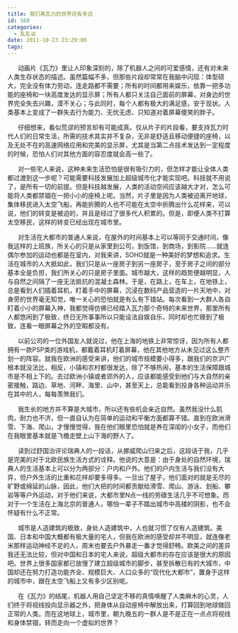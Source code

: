 ```yaml
---
title: 我们离瓦力的世界还有多远
id: 168
categories:
  - 乱乱谈
date: 2011-10-23 23:29:00
tags:
---
```


&nbsp;&nbsp;&nbsp;&nbsp;&nbsp; 动画片《瓦力》里让人印象深刻的，除了机器人之间的可爱感情，还有对未来人类生存状态的描述。虽然篇幅不多，但那些片段却常常在我脑中闪现：体型硕大，完全没有体力劳动，连走路都不需要；所有的时间都用来娱乐，依靠一把多功能的座椅和一块高度发达的显示屏；所有人都只关注自己面前的屏幕，对身边的世界完全失去兴趣，漠不关心；与此同时，每个人都有极大的满足感，安于现状。人类基本上变成了一群失去行为能力、无忧无虑、只知道对着屏幕傻笑的胖子。

&nbsp;&nbsp;&nbsp;&nbsp;&nbsp; 仔细想来，看似荒谬的预言却有可能成真。仅从片子的片段看，要支持瓦力时代人们的日常生活，所需的技术其实并不复杂，无非是舒适且移动便捷的座椅，以及无处不在的高速网络应用和完美的显示屏，尤其是当第二点技术发达到一定程度的时候，恐怕人们对其他方面的容忍度就会高一些了。

&nbsp;&nbsp;&nbsp;&nbsp;&nbsp; 对一些宅人来说，这种未来生活恐怕是很有吸引力的，但怎样才能让全体人类都过渡到这一步呢？可能需要科技发展加上超级城市化才能实现吧。科技就不用说了，是所有一切的前提。但是科技越发展，人类的活动空间应该越大才对，怎么可能将人类都禁锢在一把小小的座椅上呢。当然，片子里是因为人类被迫离开地球，集体移民进入太空飞船，再能折腾的人也不可能在太空中折腾出什么花样来，可以说，他们的转变是被迫的，并且是经过了很多代人积累的。但是，即便人类不打算太空移民，这样的转变已经出现在城市里。

&nbsp;&nbsp;&nbsp;&nbsp;&nbsp; 对生活在大都市的普通人来说，在屋外的时间基本上可以等同于交通时间，像我这样的上班族，所关心的只是从家里到公司，到饭馆，到商场，到影院&hellip;&hellip;就连偶尔参加的运动也都是在室内，对我来讲，SOHO就是一种美好的梦想和追求。生活在城市的人大抵如此，我们只是从一座房子到另一座房子，至于房子之间的部分基本全是负担，我们所关心的只是房子里面。城市越大，这样的趋势便越明显，人与自然之间隔了一座无法抵抗的混凝土森林。于是，在路上，在车上，在地铁上，总是看到人们插着耳机，盯着手中的屏幕，沉浸在数码产品营造的一片天地中，对身旁的世界毫无知觉，唯一关心的恐怕就是有么有下错站。每次看到一大群人各自盯着小小的屏幕入神，我都觉得仿佛已经踏入瓦力那个奇特的未来世界，那里所有人都悠闲到了极致，终日无所事事所以只能设法自娱自乐，同时却也忙碌到了极致，连看一眼屏幕之外的空暇都没有。

&nbsp;&nbsp;&nbsp;&nbsp;&nbsp; 以前公司的一位外国友人就说过，他在上海的地铁上非常惊讶，因为所有人都拥有一款PSP类的游戏机，都戴着耳机盯着屏幕，他在其他地方从未见过这么整齐划一的阵容。就我在欧洲的感受来讲，他们的城市规模要小得多，跟我们的京沪广根本就没法比，相反，小镇和农村都很发达，除了不够热闹，基本的生活保障跟城市是不相上下的。去过欧洲小镇或者郊外的人，应该都能感受到他们与大自然的亲密接触，路边、草地、河畔、海里、山中，甚至天上，总能看到投身各种运动并乐在其中的人，每每羡煞我们。

&nbsp;&nbsp;&nbsp;&nbsp;&nbsp; 我生长的地方并不算是大城市，所以还有些机会亲近自然。虽然我没什么肌肉，耐力也不济，但一直自认为在简单的运动和平衡方面都算不错。直到在欧洲滑雪、下海、爬山，才慢慢觉得，我在他们眼里恐怕就是养在深闺的小女子，而他们在我眼里基本就是飞檐走壁上山下海的野人了。

&nbsp;&nbsp;&nbsp;&nbsp;&nbsp; 读到过舒国治评论瑞典人的一段话，从挪威爬山归来之后，这段话于我，几乎是完美的对于北欧民族生活方式的诠释。他说的大意是：由于身处的自然环境，瑞典人的生活基本上可以分为两部分：户内和户外。他们的户内生活与我们没有大异，但户外生活的比重和花样却要多得多。一旦出了屋子，他们面对的就是无尽的旷野或绵延的山脉，因此，他们大把的时间都贡献给滑雪、爬山、游泳、划船、攀岩等等户外运动，对于他们来说，大都市里N点一线的劳碌生活几乎不可想象。而对于一个生活在上海北京的普通人，哪怕一辈子不踏出城市中高楼的阴影，也不会怀疑有什么不正常。

&nbsp;&nbsp;&nbsp;&nbsp;&nbsp; 城市是人造建筑的极致，身处人造建筑中，人也就习惯了仅有人造建筑。美国、日本和中国大概都有极大量的宅人，但我在欧洲的感受却并不明显，就连像老米那样运动神经不足的人，周末也要去户外暴走一番才觉得舒畅。欧美之间的差异我还无法比较，但对中国和日本的宅人来说，超级大都市的存在应该是很大的原因吧。世界上很多国家都已放慢了建立超级城市的脚步，甚至拆散已有的大城市，中国却还在努力打造功能齐全、规模巨大、人口众多的&ldquo;现代化大都市&rdquo;，置身于这样的城市中，跟在太空飞船上又有多少区别呢。

&nbsp;&nbsp;&nbsp;&nbsp;&nbsp; 在《瓦力》的结尾，机器人用自己坚定不移的真情唤醒了人类麻木的心灵，人们终于将视线投向显示器之外，把身体从自动座椅中解放出来，打算回到地球做回正常的人类。而在这地球上，城市里，朝九晚五的一群人是不是正在一点点将视线和身体禁锢，转而走向一个虚拟的世界？
